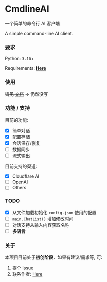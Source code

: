 # CmdlineAI

一个简单的命令行 AI 客户端

A simple command-line AI client.

### 要求

Python: `3.10`+

Requirements: **[Here](./requirements.txt)**

### 使用

~~请见 [文档](https://wyf9.top/#/CmdlineAI/README.md)~~ -> 仍然没写

### 功能 / 支持

目前的功能:

- [x] 简单对话
- [x] 配置存储
- [x] 会话保存/恢复
- [ ] 数据同步
- [ ] 流式输出

目前支持的渠道:

- [x] Cloudflare AI
- [ ] OpenAI
- [ ] Others

### TODO

- [x] 从文件加载初始化 `config.json` 使用的配置
- [ ] `main.ChatList()` 增加修改时间
- [ ] 对话支持从输入内容获取名称
- [ ] **多语言**

### 关于

本项目目前处于**初创阶段**，如果有建议/需求等, 可:

1. 提个 Issue
2. 联系作者: [Here](https://wyf9.top/#/?id=contact)